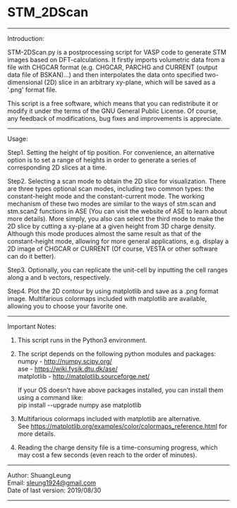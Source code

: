 # STM_2DScan

----------------------------------------------------------------------------------------------------------------------------------------
Introduction:

STM-2DScan.py is a postprocessing script for VASP code to generate STM images based on DFT-calculations. It firstly imports volumetric data from a file with CHGCAR format (e.g. CHGCAR, PARCHG and CURRENT (output data file of BSKAN)...) and then interpolates the data onto specified two-dimensional (2D) slice in an arbitrary xy-plane, which will be saved as a '.png' format file.

This script is a free software, which means that you can redistribute it or modify it under the terms of the GNU General Public License. Of course, any feedback of modifications, bug fixes and improvements is appreciate.

----------------------------------------------------------------------------------------------------------------------------------------
Usage:

Step1. Setting the height of tip position. For convenience, an alternative option is to set a range of heights in order to generate a
       series of corresponding 2D slices at a time. 

Step2. Selecting a scan mode to obtain the 2D slice for visualization. There are three types optional scan modes, including two common
       types: the constant-height mode and the constant-current mode. The working mechanism of these two modes are similar to the ways
       of stm.scan and stm.scan2 functions in ASE (You can visit the website of ASE to learn about more details). More simply, you also
       can select the third mode to make the 2D slice by cutting a xy-plane at a given height from 3D charge density. Although this mode
       produces almost the same result as that of the constant-height mode, allowing for more general applications, e.g. display a 2D
       image of CHGCAR or CURRENT (Of course, VESTA or other software can do it better).

Step3. Optionally, you can replicate the unit-cell by inputting the cell ranges along a and b vectors, respectively.

Step4. Plot the 2D contour by using matplotlib and save as a .png format image. Multifarious colormaps included with matplotlib are
       available, allowing you to choose your favorite one.

----------------------------------------------------------------------------------------------------------------------------------------
Important Notes: 

1. This script runs in the Python3 environment.

2. The script depends on the following python modules and packages:                                                                     
    numpy - http://numpy.scipy.org/                                  
    ase - https://wiki.fysik.dtu.dk/ase/            
    matplotlib - http://matplotlib.sourceforge.net/
    
   If your OS doesn’t have above packages installed, you can install them using a command like:                                         
    pip install --upgrade numpy ase matplotlib

3. Multifarious colormaps included with matplotlib are alternative.                                                                     
   See https://matplotlib.org/examples/color/colormaps_reference.html for more details.

4. Reading the charge density file is a time-consuming progress, which may cost a few seconds (even reach to the order of minutes).

----------------------------------------------------------------------------------------------------------------------------------------
Author: ShuangLeung                                                      
Email: sleung1924@gmail.com                         
Date of last version: 2019/08/30

----------------------------------------------------------------------------------------------------------------------------------------
